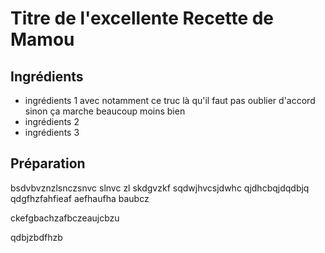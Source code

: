# Titre de l'excellente Recette de Mamou

<div class="ingredients" markdown="1">

## Ingrédients
 - ingrédients 1 avec notamment ce truc là qu'il faut pas oublier d'accord sinon ça marche beaucoup moins bien
 - ingrédients 2
 - ingrédients 3

</div>

<div class="preparation" markdown="1">

## Préparation
bsdvbvznzlsnczsnvc slnvc zl skdgvzkf sqdwjhvcsjdwhc qjdhcbqjdqdbjq qdgfhzfahfieaf aefhaufha baubcz

ckefgbachzafbczeaujcbzu


qdbjzbdfhzb

</div>